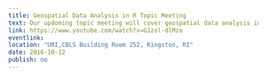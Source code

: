 ```yaml
---
title: Geospatial Data Analysis in R Topic Meeting
text: Our updoming topic meeting will cover geospatial data analysis in R and how you can apply this to your data.
link: https://www.youtube.com/watch?v=G1zol-dlMzo
eventlink: 
location: "URI,CBLS Building Room 252, Kingston, RI"
date: 2016-10-12 
publish: no
---
```

